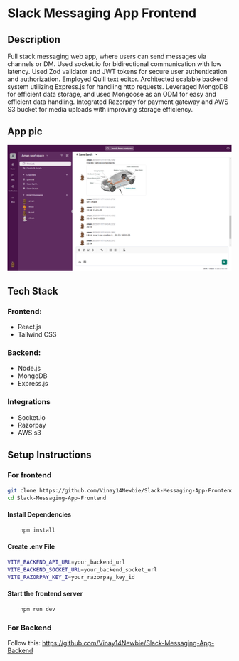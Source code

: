 # Slack Messaging App Frontend

## Description

Full stack messaging web app, where users can send messages via channels or DM. Used socket.io for bidirectional communication with low latency. Used Zod validator and JWT tokens for secure user authentication and authorization. Employed Quill text editor. Architected scalable backend system utilizing Express.js for handling http requests. Leveraged MongoDB for efficient data storage, and used Mongoose as an ODM for easy and efficient data handling. Integrated Razorpay for payment gateway and AWS S3 bucket for media uploads with improving storage efficiency.

## App pic

![App pic](src/assets//slack-app.png)

## Tech Stack

### **Frontend:**

- React.js
- Tailwind CSS

### **Backend:**

- Node.js
- MongoDB
- Express.js

### **Integrations**

- Socket.io
- Razorpay
- AWS s3

## Setup Instructions

### For frontend

```bash
git clone https://github.com/Vinay14Newbie/Slack-Messaging-App-Frontend.git
cd Slack-Messaging-App-Frontend
```

#### Install Dependencies

```bash
    npm install
```

#### Create .env File

```bash
VITE_BACKEND_API_URL=your_backend_url
VITE_BACKEND_SOCKET_URL=your_backend_socket_url
VITE_RAZORPAY_KEY_I=your_razorpay_key_id
```

#### Start the frontend server

```bash
    npm run dev
```

### For Backend

Follow this: https://github.com/Vinay14Newbie/Slack-Messaging-App-Backend
